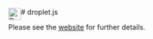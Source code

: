 <img style="width: 25px; float: left" alt="Droplet.js" src="http://antonlapshin.github.io/droplet.js/images/water-drop-blue.png" /> # droplet.js

Please see the [website](http://antonlapshin.github.io/droplet.js/) for further details.

